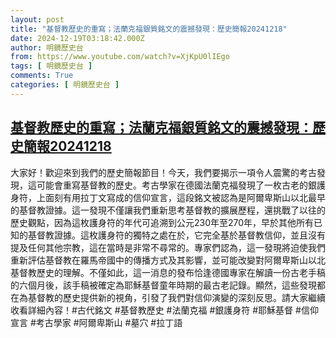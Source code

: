 ```yaml
---
layout: post
title: "基督教歷史的重寫；法蘭克福銀質銘文的震撼發現：歷史簡報20241218"
date: 2024-12-19T03:18:42.000Z
author: 明鏡歷史台
from: https://www.youtube.com/watch?v=XjKpU0lIEgo
tags: [ 明鏡歷史台 ]
comments: True
categories: [ 明鏡歷史台 ]
---
```

<!--1734578322000-->
[基督教歷史的重寫；法蘭克福銀質銘文的震撼發現：歷史簡報20241218](https://www.youtube.com/watch?v=XjKpU0lIEgo)
------

<div>
大家好！歡迎來到我們的歷史簡報節目！今天，我們要揭示一項令人震驚的考古發現，這可能會重寫基督教的歷史。考古學家在德國法蘭克福發現了一枚古老的銀護身符，上面刻有用拉丁文寫成的信仰宣言，這段銘文被認為是阿爾卑斯山以北最早的基督教證據。這一發現不僅讓我們重新思考基督教的擴展歷程，還挑戰了以往的歷史觀點，因為這枚護身符的年代可追溯到公元230年至270年，早於其他所有已知的基督教證據。這枚護身符的獨特之處在於，它完全基於基督教信仰，並且沒有提及任何其他宗教，這在當時是非常不尋常的。專家們認為，這一發現將迫使我們重新評估基督教在羅馬帝國中的傳播方式及其影響，並可能改變對阿爾卑斯山以北基督教歷史的理解。不僅如此，這一消息的發布恰逢德國專家在解讀一份古老手稿的六個月後，該手稿被確定為耶穌基督童年時期的最古老記錄。顯然，這些發現都在為基督教的歷史提供新的視角，引發了我們對信仰演變的深刻反思。請大家繼續收看詳細內容！#古代銘文 #基督教歷史 #法蘭克福 #銀護身符 #耶穌基督 #信仰宣言 #考古學家 #阿爾卑斯山 #墓穴 #拉丁語
</div>
